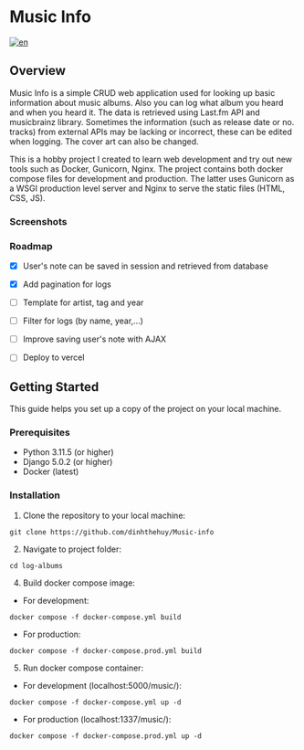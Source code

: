 # Music Info
[![en](https://img.shields.io/badge/lang-en-yellow.svg)](./README.md)

## Overview

Music Info is a simple CRUD web application used for looking up basic information about music albums. Also you can log what album you heard and when you heard it. The data is retrieved using Last.fm API and musicbrainz library. Sometimes the information (such as release date or no. tracks) from external APIs may be lacking or incorrect, these can be edited when logging. The cover art can also be changed.

This is a hobby project I created to learn web development and try out new tools such as Docker, Gunicorn, Nginx. The project contains both docker compose files for development and production. The latter uses Gunicorn as a WSGI production level server and Nginx to serve the static files (HTML, CSS, JS). 

### Screenshots 

### Roadmap
- [x] User's note can be saved in session and retrieved from database
- [x] Add pagination for logs 
- [ ] Template for artist, tag and year
- [ ] Filter for logs (by name, year,...)
- [ ] Improve saving user's note with AJAX
- [ ] Deploy to vercel


## Getting Started
This guide helps you set up a copy of the project on your local machine.


### Prerequisites
* Python 3.11.5 (or higher)
* Django 5.0.2 (or higher)
* Docker (latest)

### Installation
1. Clone the repository to your local machine:
```
git clone https://github.com/dinhthehuy/Music-info
```
2. Navigate to project folder:
```
cd log-albums
``` 
4. Build docker compose image:
- For development:
```
docker compose -f docker-compose.yml build
```
- For production:
```
docker compose -f docker-compose.prod.yml build 
```
5. Run docker compose container:
- For development (localhost:5000/music/): 
```
docker compose -f docker-compose.yml up -d
```

- For production (localhost:1337/music/):
```
docker compose -f docker-compose.prod.yml up -d
```
